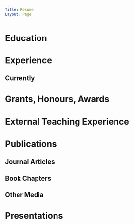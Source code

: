 ```yaml
---
Title: Resume
Layout: Page
---
```

# Education
# Experience
## Currently

# Grants, Honours, Awards

# External Teaching Experience

# Publications

## Journal Articles

## Book Chapters

## Other Media

# Presentations
